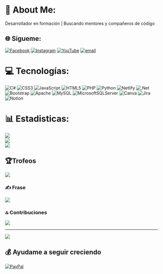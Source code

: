 # 💫 About Me:
Desarrollador en formación | Buscando mentores y compañeros de código


## 🌐 Sigueme:
[![Facebook](https://img.shields.io/badge/Facebook-%231877F2.svg?logo=Facebook&logoColor=white)](https://facebook.com/facebook.com/henry.vasquez.5682) [![Instagram](https://img.shields.io/badge/Instagram-%23E4405F.svg?logo=Instagram&logoColor=white)](https://instagram.com/@henryorellana08.tu) [![YouTube](https://img.shields.io/badge/YouTube-%23FF0000.svg?logo=YouTube&logoColor=white)](https://youtube.com/@youtube.com/channel/UCh9rlQE6igGzOK_tB5GYc3w) [![email](https://img.shields.io/badge/Email-D14836?logo=gmail&logoColor=white)](mailto:henry.orellana303@gmail.com) 

# 💻 Tecnologías:
![C#](https://img.shields.io/badge/c%23-%23239120.svg?style=for-the-badge&logo=csharp&logoColor=white) ![CSS3](https://img.shields.io/badge/css3-%231572B6.svg?style=for-the-badge&logo=css3&logoColor=white) ![JavaScript](https://img.shields.io/badge/javascript-%23323330.svg?style=for-the-badge&logo=javascript&logoColor=%23F7DF1E) ![HTML5](https://img.shields.io/badge/html5-%23E34F26.svg?style=for-the-badge&logo=html5&logoColor=white) ![PHP](https://img.shields.io/badge/php-%23777BB4.svg?style=for-the-badge&logo=php&logoColor=white) ![Python](https://img.shields.io/badge/python-3670A0?style=for-the-badge&logo=python&logoColor=ffdd54) ![Netlify](https://img.shields.io/badge/netlify-%23000000.svg?style=for-the-badge&logo=netlify&logoColor=#00C7B7) ![.Net](https://img.shields.io/badge/.NET-5C2D91?style=for-the-badge&logo=.net&logoColor=white) ![Bootstrap](https://img.shields.io/badge/bootstrap-%238511FA.svg?style=for-the-badge&logo=bootstrap&logoColor=white) ![Apache](https://img.shields.io/badge/apache-%23D42029.svg?style=for-the-badge&logo=apache&logoColor=white) ![MySQL](https://img.shields.io/badge/mysql-4479A1.svg?style=for-the-badge&logo=mysql&logoColor=white) ![MicrosoftSQLServer](https://img.shields.io/badge/Microsoft%20SQL%20Server-CC2927?style=for-the-badge&logo=microsoft%20sql%20server&logoColor=white) ![Canva](https://img.shields.io/badge/Canva-%2300C4CC.svg?style=for-the-badge&logo=Canva&logoColor=white) ![Jira](https://img.shields.io/badge/jira-%230A0FFF.svg?style=for-the-badge&logo=jira&logoColor=white) ![Notion](https://img.shields.io/badge/Notion-%23000000.svg?style=for-the-badge&logo=notion&logoColor=white)
# 📊 Estadisticas:
![](https://github-readme-stats.vercel.app/api?username=hgorellana&theme=dark&hide_border=false&include_all_commits=false&count_private=false)<br/>
![](https://nirzak-streak-stats.vercel.app/?user=hgorellana&theme=dark&hide_border=false)<br/>
![](https://github-readme-stats.vercel.app/api/top-langs/?username=hgorellana&theme=dark&hide_border=false&include_all_commits=false&count_private=false&layout=compact)

## 🏆Trofeos
![](https://github-profile-trophy.vercel.app/?username=hgorellana&theme=radical&no-frame=false&no-bg=true&margin-w=4)

### ✍️ Frase
![](https://quotes-github-readme.vercel.app/api?type=horizontal&theme=radical)

### 🔝 Contribuciones
![](https://github-contributor-stats.vercel.app/api?username=hgorellana&limit=5&theme=dark&combine_all_yearly_contributions=true)

---
[![](https://visitcount.itsvg.in/api?id=hgorellana&icon=0&color=0)](https://visitcount.itsvg.in)

  ## 💰 Ayudame a seguir creciendo
  [![PayPal](https://img.shields.io/badge/PayPal-00457C?style=for-the-badge&logo=paypal&logoColor=white)](https://paypal.me/paypal.com/donate/?hosted_button_id=36UHXBW6FWFNL) 

  
<!-- Proudly created with GPRM ( https://gprm.itsvg.in ) -->
